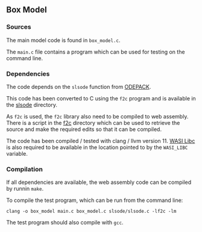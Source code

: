## Box Model

### Sources

The main model code is found in `box_model.c`.

The `main.c` file contains a program which can be used for testing on the command line.

### Dependencies

The code depends on the `slsode` function from [ODEPACK](https://computing.llnl.gov/casc/odepack/).

This code has been converted to C using the `f2c` program and is available in the [slsode](slsode/) directory.

As `f2c` is used, the `f2c` library also need to be compiled to web assembly. There is a script in the [f2c](f2c/) directory which can be used to retrieve the source and make the required edits so that it can be compiled.

The code has been compiled / tested with clang / llvm version 11. [WASI Libc](https://github.com/WebAssembly/wasi-libc) is also required to be available in the location pointed to by the `WASI_LIBC` variable.

### Compilation

If all dependencies are available, the web assembly code can be compiled by runnin `make`.

To compile the test program, which can be run from the command line:

```
clang -o box_model main.c box_model.c slsode/slsode.c -lf2c -lm
```

The test program should also compile with `gcc`.
